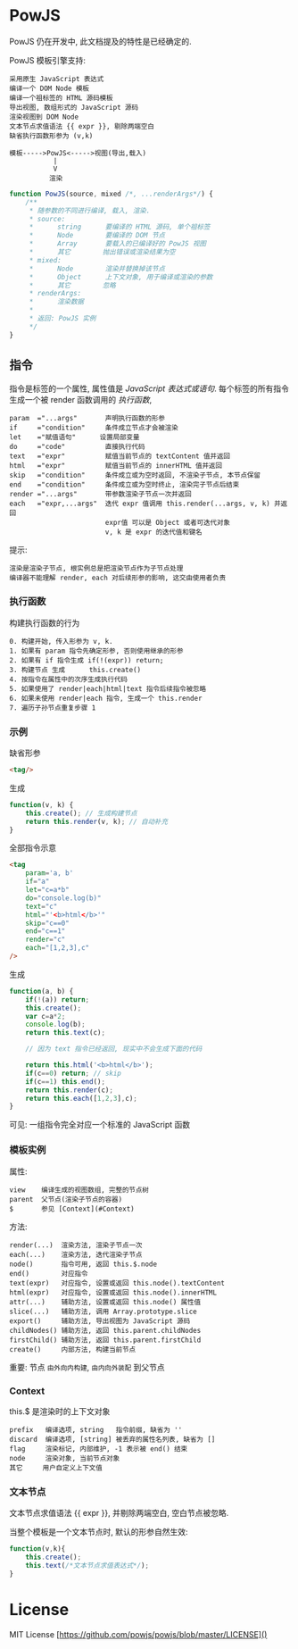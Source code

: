 # PowJS

PowJS 仍在开发中, 此文档提及的特性是已经确定的.

PowJS 模板引擎支持:

    采用原生 JavaScript 表达式
    编译一个 DOM Node 模板
    编译一个祖标签的 HTML 源码模板
    导出视图, 数组形式的 JavaScript 源码
    渲染视图到 DOM Node
    文本节点求值语法 {{ expr }}, 剔除两端空白
    缺省执行函数形参为 (v,k)

```
模板----->PowJS<----->视图(导出,载入)
           |
           V
          渲染
```

```js
function PowJS(source, mixed /*, ...renderArgs*/) {
    /**
     * 随参数的不同进行编译, 载入, 渲染.
     * source:
     *      string      要编译的 HTML 源码, 单个祖标签
     *      Node        要编译的 DOM 节点
     *      Array       要载入的已编译好的 PowJS 视图
     *      其它        抛出错误或渲染结果为空
     * mixed:
     *      Node        渲染并替换掉该节点
     *      Object      上下文对象, 用于编译或渲染的参数
     *      其它        忽略
     * renderArgs:
     *      渲染数据
     *
     * 返回: PowJS 实例
     */
}
```

## 指令

指令是标签的一个属性, 属性值是 *JavaScript 表达式或语句*.
每个标签的所有指令生成一个被 render 函数调用的 *执行函数*,

    param  ="...args"       声明执行函数的形参
    if     ="condition"     条件成立节点才会被渲染
    let    ="赋值语句"      设置局部变量
    do     ="code"          直接执行代码
    text   ="expr"          赋值当前节点的 textContent 值并返回
    html   ="expr"          赋值当前节点的 innerHTML 值并返回
    skip   ="condition"     条件成立或为空时返回, 不渲染子节点, 本节点保留
    end    ="condition"     条件成立或为空时终止, 渲染完子节点后结束
    render ="...args"       带参数渲染子节点一次并返回
    each   ="expr,...args"  迭代 expr 值调用 this.render(...args, v, k) 并返回
                            expr值 可以是 Object 或者可迭代对象
                            v, k 是 expr 的迭代值和键名

提示:

    渲染是渲染子节点, 根实例总是把渲染节点作为子节点处理
    编译器不能理解 render, each 对后续形参的影响, 这交由使用者负责

### 执行函数

构建执行函数的行为

    0. 构建开始, 传入形参为 v, k.
    1. 如果有 param 指令先确定形参, 否则使用继承的形参
    2. 如果有 if 指令生成 if(!(expr)) return;
    3. 构建节点 生成      this.create()
    4. 按指令在属性中的次序生成执行代码
    5. 如果使用了 render|each|html|text 指令后续指令被忽略
    6. 如果未使用 render|each 指令, 生成一个 this.render
    7. 遍历子孙节点重复步骤 1

### 示例

缺省形参

```html
<tag/>
```

生成

```js
function(v, k) {
    this.create(); // 生成构建节点
    return this.render(v, k); // 自动补充
}
```

全部指令示意

```html
<tag
    param='a, b'
    if="a"
    let="c=a*b"
    do="console.log(b)"
    text="c"
    html="'<b>html</b>'"
    skip="c==0"
    end="c==1"
    render="c"
    each="[1,2,3],c"
/>
```

生成

```js
function(a, b) {
    if(!(a)) return;
    this.create();
    var c=a*2;
    console.log(b);
    return this.text(c);

    // 因为 text 指令已经返回, 现实中不会生成下面的代码

    return this.html('<b>html</b>');
    if(c==0) return; // skip
    if(c==1) this.end();
    return this.render(c);
    return this.each([1,2,3],c);
}
```

可见: 一组指令完全对应一个标准的 JavaScript 函数

### 模板实例

属性:

    view    编译生成的视图数组, 完整的节点树
    parent  父节点(渲染子节点的容器)
    $       参见 [Context](#Context)

方法:

    render(...)  渲染方法, 渲染子节点一次
    each(...)    渲染方法, 迭代渲染子节点
    node()       指令可用, 返回 this.$.node
    end()        对应指令
    text(expr)   对应指令, 设置或返回 this.node().textContent
    html(expr)   对应指令, 设置或返回 this.node().innerHTML
    attr(...)    辅助方法, 设置或返回 this.node() 属性值
    slice(...)   辅助方法, 调用 Array.prototype.slice
    export()     辅助方法, 导出视图为 JavaScript 源码
    childNodes() 辅助方法, 返回 this.parent.childNodes
    firstChild() 辅助方法, 返回 this.parent.firstChild
    create()     内部方法, 构建当前节点

重要: 节点 `由外向内构建`, `由内向外装配` 到父节点

### Context

this.$ 是渲染时的上下文对象

    prefix   编译选项, string   指令前缀, 缺省为 ''
    discard  编译选项, [string] 被丢弃的属性名列表, 缺省为 []
    flag     渲染标记, 内部维护, -1 表示被 end() 结束
    node     渲染对象, 当前节点对象
    其它     用户自定义上下文值


### 文本节点

文本节点求值语法 {{ expr }}, 并剔除两端空白, 空白节点被忽略.

当整个模板是一个文本节点时, 默认的形参自然生效:

```js
function(v,k){
    this.create();
    this.text(/*文本节点求值表达式*/);
}
```


# License

MIT License [https://github.com/powjs/powjs/blob/master/LICENSE]()

[PowJS]: https://github.com/powjs/powjs
